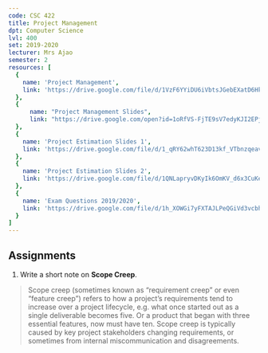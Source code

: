 ```yaml
---
code: CSC 422
title: Project Management
dpt: Computer Science
lvl: 400
set: 2019-2020
lecturer: Mrs Ajao
semester: 2
resources: [
  {
    name: 'Project Management',
    link: 'https://drive.google.com/file/d/1VzF6YYiDU6iVbtsJGebEXatD6HkZxNKt/view?usp=sharing'
  },
  {
      name: "Project Management Slides",
      link: "https://drive.google.com/open?id=1oRfVS-FjTE9sV7edyKJI2EPj4-9dQAFh"
  },
  {
    name: 'Project Estimation Slides 1',
    link: 'https://drive.google.com/file/d/1_qRY62whT623D13kf_VTbnzqeavzGuhM/view?usp=sharing'
  },
  {
    name: 'Project Estimation Slides 2',
    link: 'https://drive.google.com/file/d/1QNLapryvDKyIk6OmKV_d6x3CuKeBH0dK/view?usp=sharing'
  },
  {
    name: 'Exam Questions 2019/2020',
    link: 'https://drive.google.com/file/d/1h_XOWGi7yFXTAJLPeQGiVd3vcbhqad8x/view?usp=sharing'
  }
]
---
```


## Assignments

1. Write a short note on **Scope Creep**.

> Scope creep (sometimes known as “requirement creep” or even “feature creep”) refers to how a project’s requirements tend to increase over a project lifecycle, e.g. what once started out as a single deliverable becomes five. Or a product that began with three essential features, now must have ten. Scope creep is typically caused by key project stakeholders changing requirements, or sometimes from internal miscommunication and disagreements.

